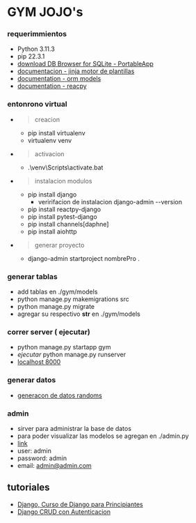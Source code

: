# GYM JOJO's

### requerimmientos

- Python 3.11.3
- pip 22.3.1
- [download DB Browser for SQLite - PortableApp](https://sqlitebrowser.org/dl/)
- [documentacion - jinja motor de plantillas](https://jinja.palletsprojects.com/en/3.1.x/)
- [documentation - orm models](https://docs.djangoproject.com/en/4.2/topics/db/models/)
- [documentation - reacpy](https://reactive-python.github.io/reactpy-django/get-started/installation/)

### entonrono virtual

- > creacion
  - pip install virtualenv
  - virtualenv venv
- > activacion
  - .\venv\Scripts\activate.bat
- > instalacion modulos
  - pip install django
    - veririfacion de instalacion django-admin --version
  - pip install reactpy-django
  - pip install pytest-django
  - pip install channels[daphne]
  - pip install aiohttp

- > generar proyecto
  - django-admin startproject nombrePro .

### generar tablas

- add tablas en ./gym/models
- python manage.py makemigrations src
- python manage.py migrate
- agregar su respectivo __str__ en ./gym/models

### correr server ( ejecutar)

- python manage.py startapp gym
- *ejecutar* python manage.py runserver
- [localhost 8000](http://127.0.0.1:8000/)

### generar datos

- [generacon de datos randoms](https://www.mockaroo.com/)

### admin

- sirver para administrar la base de datos
- para poder visualizar las modelos se agregan en ./admin.py
- [link](http://127.0.0.1:8000/admin)
- user: admin
- password: admin
- email: admin@admin.com

## tutoriales

- [Django, Curso de Django para Principiantes](https://www.youtube.com/watch?v=T1intZyhXDU)
- [Django CRUD con Autenticacion](https://www.youtube.com/watch?v=e6PkGDH4wWA)
